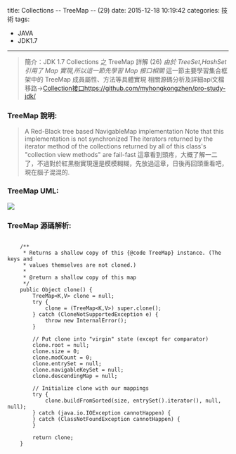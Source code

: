 title: Collections -- TreeMap -- (29)
date: 2015-12-18 10:19:42
categories: 技術
tags:
- JAVA
- JDK1.7
---
> 簡介：JDK 1.7 Collections 之 TreeMap 詳解 (26)
> _由於 TreeSet,HashSet 引用了 Map 實現,所以這一節先學習 Map 接口相關_
> 這一節主要學習集合框架中的 TreeMap 成員屬性、方法等具體實現
> 相關源碼分析及詳細api文檔移路→[Collection接口https://github.com/myhongkongzhen/pro-study-jdk/](https://github.com/myhongkongzhen/pro-study-jdk/tree/master/src/main/java/z/z/w/jdk/collections)

<!--more-->

### TreeMap 說明:
> A Red-Black tree based NavigableMap implementation
> Note that this implementation is not synchronized
> The iterators returned by the iterator method of the collections returned by all of this class's "collection view methods" are fail-fast
> 這章看到頭疼，大概了解一二了，不過對於紅黑樹實現還是模模糊糊，先放過這章，日後再回頭重看吧，現在腦子混混的.

### TreeMap UML:
<img src="/images/JDK/Collections/Collection-TreeMap.png"  />

### TreeMap 源碼解析:
```

    /**
     * Returns a shallow copy of this {@code TreeMap} instance. (The keys and
     * values themselves are not cloned.)
     *
     * @return a shallow copy of this map
     */
    public Object clone() {
        TreeMap<K,V> clone = null;
        try {
            clone = (TreeMap<K,V>) super.clone();
        } catch (CloneNotSupportedException e) {
            throw new InternalError();
        }

        // Put clone into "virgin" state (except for comparator)
        clone.root = null;
        clone.size = 0;
        clone.modCount = 0;
        clone.entrySet = null;
        clone.navigableKeySet = null;
        clone.descendingMap = null;

        // Initialize clone with our mappings
        try {
            clone.buildFromSorted(size, entrySet().iterator(), null, null);
        } catch (java.io.IOException cannotHappen) {
        } catch (ClassNotFoundException cannotHappen) {
        }

        return clone;
    }
```
